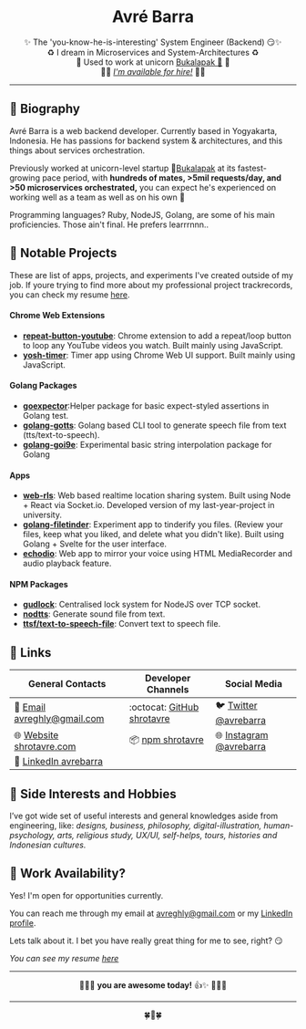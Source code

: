 <div class="info">
  <h1 class="name" align="center"><span>Avré Barra</span></h1>
  <p class="meta-data" align="center">
    ✨ The 'you-know-he-is-interesting' System Engineer (Backend) 😏✨ <br/>
    ♻️ I dream in Microservices and System-Architectures ♻️<br/>
    🦄 Used to work at unicorn <a target="_blank" rel="noopener noreferrer" href="https://www.bukalapak.com">Bukalapak 🤘</a> 🦄 <br/>
    👩🚀 <i><a target="_blank" rel="noopener noreferrer" href="https://github.com/shrotavre/about#-work-availability">I'm available for hire!</a></i> 👨🚀<br/>
  </p>
</div>

---


## 👦 Biography

Avré Barra is a web backend developer. Currently based in Yogyakarta, Indonesia. He has passions for backend system & architectures, and this things about services orchestration.

Previously worked at unicorn-level startup 🦄[Bukalapak](https://www.bukalapak.com) at its fastest-growing pace period, with **hundreds of mates, >5mil requests/day, and >50 microservices orchestrated,** you can expect he's experienced on working well as a team as well as on his own 🐐

Programming languages? Ruby, NodeJS, Golang, are some of his main proficiencies. Those ain't final. He prefers learrrnnn..

## 🍵 Notable Projects
These are list of apps, projects, and experiments I've created outside of my job. If youre trying to find more about my professional project trackrecords, you can check my resume [here](http://vitae.shrotavre.com).

#### Chrome Web Extensions
- [**repeat-button-youtube**](https://chrome.google.com/webstore/detail/repeat-button-youtube/aoanbbgkingihjpbnhmlaabkipkpkmmd): Chrome extension to add a repeat/loop button to loop any YouTube videos you watch. Built mainly using JavaScript.
- [**yosh-timer**](https://chrome.google.com/webstore/detail/yosh-timer/hjijpglmgfocjfkakgfckahooekhgjba): Timer app using Chrome Web UI support. Built mainly using JavaScript.

#### Golang Packages
- [**goexpector**](https://github.com/shrotavre/goexpector):Helper package for basic expect-styled assertions in Golang test.
- [**golang-gotts**](https://github.com/shrotavre/gotts): Golang based CLI tool to generate speech file from text (tts/text-to-speech).
- [**golang-goi9e**](https://github.com/shrotavre/goi9e): Experimental basic string interpolation package for Golang

#### Apps
- [**web-rls**](https://web-rls.herokuapp.com/): Web based realtime location sharing system. Built using Node + React via Socket.io. Developed version of my last-year-project in university.
- [**golang-filetinder**](https://github.com/shrotavre/filetinder): Experiment app to tinderify you files. (Review your files, keep what you liked, and delete what you didn't like). Built using Golang + Svelte for the user interface.
- [**echodio**](https://shrotavre.github.io/echodio/): Web app to mirror your voice using HTML MediaRecorder and audio playback feature.

#### NPM Packages
- [**gudlock**](https://www.npmjs.com/package/gudlock): Centralised lock system for NodeJS over TCP socket.
- [**nodtts**](https://www.npmjs.com/package/nodtts): Generate sound file from text.
- [**ttsf/text-to-speech-file**](https://www.npmjs.com/package/text-to-speech-file): Convert text to speech file.

## 👥 Links
| General Contacts | Developer Channels | Social Media |
| ----------- | ----------- | ----------- |
| 📧 [Email avreghly@gmail.com](mailto:avreghly@gmail.com)          | :octocat: [GitHub shrotavre](https://github.com/shrotavre)  | 🐦 [Twitter @avrebarra](https://twitter.com/avrebarra) |
| 🌐 [Website shrotavre.com](http://www.shrotavre.com)              | 📦 [npm shrotavre](https://npmjs.com/~shrotavre)            | 🌐 [Instagram @avrebarra](https://instagram.com/avrebarra) |
| 💼 [LinkedIn avrebarra](https://www.linkedin.com/in/avre-barra/)  | | |

## 🌠 Side Interests and Hobbies
I’ve got wide set of useful interests and general knowledges aside from engineering, like: *designs, business, philosophy, digital-illustration, human-psychology, arts, religious study, UX/UI, self-helps, tours, histories and Indonesian cultures.*

## 👞 Work Availability?
Yes! I'm open for opportunities currently.


You can reach me through my email at [avreghly@gmail.com](mailto:avreghly@gmail.com) or my [LinkedIn profile](https://www.linkedin.com/in/avre-barra/). 

Lets talk about it. I bet you have really great thing for me to see, right? 😏 

*You can see my resume [here](http://vitae.shrotavre.com)*

---

<div class="info">
  <p class="info-footer" align="center">
     👩🏻‍🚀 <b>you are awesome today!</b> 👍✨ 👨🏻‍🚀<br/>
  </p>
</div>

---

  <p class="info-footer" align="center">
  🍀🏫🍀
  </p>